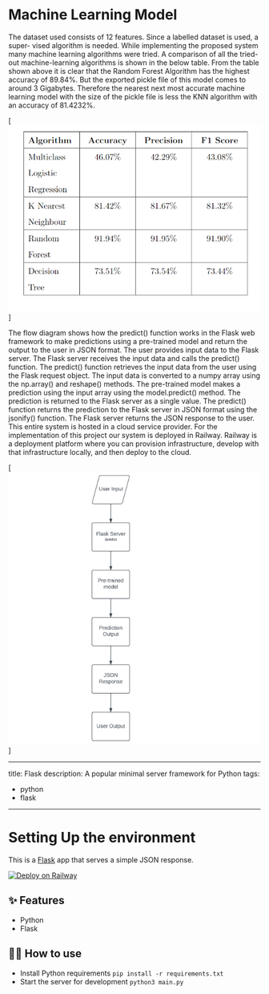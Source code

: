 # Machine Learning Model

The dataset used consists of 12 features. Since a labelled dataset is used, a super- vised algorithm is needed. While implementing the proposed system many machine learning algorithms were tried. A comparison of all the tried-out machine-learning algorithms is shown in the below table.
From the table shown above it is clear that the Random Forest Algorithm has the highest accuracy of 89.84%. But the exported pickle file of this model comes to around 3 Gigabytes. Therefore the nearest next most accurate machine learning model with the size of the pickle file is less the KNN algorithm with an accuracy of 81.4232%.

[![Deploy on Railway](images/table.png)]

The flow diagram shows how the predict() function works in the Flask web framework to make predictions using a pre-trained model and return the output to the user in JSON format. The user provides input data to the Flask server. The Flask server receives the input data and calls the predict() function. The predict() function retrieves the input data from the user using the Flask request object. The input data is converted to a numpy array using the np.array() and reshape() methods. The pre-trained model makes a prediction using the input array using the model.predict() method. The prediction is returned to the Flask server as a single value. The predict() function returns the prediction to the Flask server in JSON format using the jsonify() function. The Flask server returns the JSON response to the user. This entire system is hosted in a cloud service provider. For the implementation of this project our system is deployed in Railway. Railway is a deployment platform where you can provision infrastructure, develop with that infrastructure locally, and then deploy to the cloud.

[![Deploy on Railway](images/flask.png)]

---
title: Flask
description: A popular minimal server framework for Python
tags:
  - python
  - flask
---

# Setting Up the environment

This is a [Flask](https://flask.palletsprojects.com/en/1.1.x/) app that serves a simple JSON response.

[![Deploy on Railway](https://railway.app/button.svg)](https://railway.app/new/template/zUcpux)

## ✨ Features

- Python
- Flask

## 💁‍♀️ How to use

- Install Python requirements `pip install -r requirements.txt`
- Start the server for development `python3 main.py`
